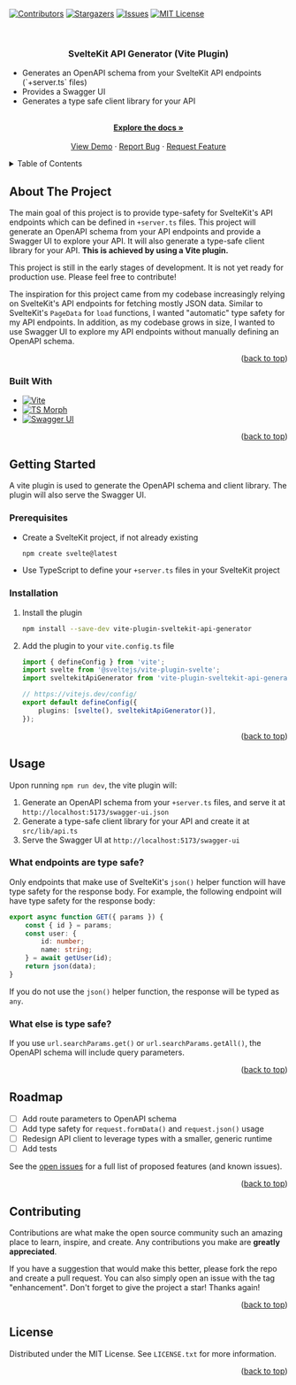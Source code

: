 <!-- README template from https://github.com/othneildrew/Best-README-Template -->

<a name="readme-top"></a>

<!-- PROJECT SHIELDS -->
<!--
*** I'm using markdown "reference style" links for readability.
*** Reference links are enclosed in brackets [ ] instead of parentheses ( ).
*** See the bottom of this document for the declaration of the reference variables
*** for contributors-url, forks-url, etc. This is an optional, concise syntax you may use.
*** https://www.markdownguide.org/basic-syntax/#reference-style-links
-->

[![Contributors][contributors-shield]][contributors-url]
[![Stargazers][stars-shield]][stars-url]
[![Issues][issues-shield]][issues-url]
[![MIT License][license-shield]][license-url]

<!-- PROJECT LOGO -->
<br />
<div align="center">
  <!-- <a href="https://github.com/othneildrew/Best-README-Template">
    <img src="images/logo.png" alt="Logo" width="80" height="80">
  </a> -->

  <h3 align="center">SvelteKit API Generator (Vite Plugin)</h3>
  <ul align="left">
    <li>Generates an OpenAPI schema from your SvelteKit API endpoints (`+server.ts` files)</li>
    <li>Provides a Swagger UI</li>
    <li>Generates a type safe client library for your API</li>
  </ul>
  <p align="center">
    <br />
    <a href="https://github.com/exactstate/sveltekit-api-generator"><strong>Explore the docs »</strong></a>
    <br />
    <br />
    <a href="https://github.com/exactstate/sveltekit-api-generator">View Demo</a>
    ·
    <a href="https://github.com/exactstate/sveltekit-api-generator/issues">Report Bug</a>
    ·
    <a href="https://github.com/exactstate/sveltekit-api-generator/issues">Request Feature</a>
  </p>
</div>

<!-- TABLE OF CONTENTS -->
<details>
  <summary>Table of Contents</summary>
  <ol>
    <li>
      <a href="#about-the-project">About The Project</a>
      <ul>
        <li><a href="#built-with">Built With</a></li>
      </ul>
    </li>
    <li>
      <a href="#getting-started">Getting Started</a>
      <ul>
        <li><a href="#prerequisites">Prerequisites</a></li>
        <li><a href="#installation">Installation</a></li>
      </ul>
    </li>
    <li><a href="#usage">Usage</a></li>
    <li><a href="#roadmap">Roadmap</a></li>
    <li><a href="#contributing">Contributing</a></li>
    <li><a href="#license">License</a></li>
    <!-- <li><a href="#contact">Contact</a></li> -->
    <!-- <li><a href="#acknowledgments">Acknowledgments</a></li> -->
  </ol>
</details>

<!-- ABOUT THE PROJECT -->

## About The Project

<!-- [![Product Name Screen Shot][product-screenshot]](https://example.com) -->

The main goal of this project is to provide type-safety for SvelteKit's API endpoints which can be defined in `+server.ts` files. This project will generate an OpenAPI schema from your API endpoints and provide a Swagger UI to explore your API. It will also generate a type-safe client library for your API. **This is achieved by using a Vite plugin.**

This project is still in the early stages of development. It is not yet ready for production use. Please feel free to contribute!

The inspiration for this project came from my codebase increasingly relying on SvelteKit's API endpoints for fetching mostly JSON data. Similar to SvelteKit's `PageData` for `load` functions, I wanted "automatic" type safety for my API endpoints. In addition, as my codebase grows in size, I wanted to use Swagger UI to explore my API endpoints without manually defining an OpenAPI schema.

<p align="right">(<a href="#readme-top">back to top</a>)</p>

### Built With

-   [![Vite][Vite.js]][Vite-url]
-   [![TS Morph][Ts-morph.dev]][Ts-morph-url]
-   [![Swagger UI][Swagger-tools]][Swagger-url]

<p align="right">(<a href="#readme-top">back to top</a>)</p>

<!-- GETTING STARTED -->

## Getting Started

A vite plugin is used to generate the OpenAPI schema and client library. The plugin will also serve the Swagger UI.

### Prerequisites

-   Create a SvelteKit project, if not already existing
    ```sh
    npm create svelte@latest
    ```
-   Use TypeScript to define your `+server.ts` files in your SvelteKit project

### Installation

1. Install the plugin
    ```sh
    npm install --save-dev vite-plugin-sveltekit-api-generator
    ```
2. Add the plugin to your `vite.config.ts` file

    ```ts
    import { defineConfig } from 'vite';
    import svelte from '@sveltejs/vite-plugin-svelte';
    import sveltekitApiGenerator from 'vite-plugin-sveltekit-api-generator';

    // https://vitejs.dev/config/
    export default defineConfig({
        plugins: [svelte(), sveltekitApiGenerator()],
    });
    ```

<p align="right">(<a href="#readme-top">back to top</a>)</p>

<!-- USAGE EXAMPLES -->

## Usage

Upon running `npm run dev`, the vite plugin will:

1. Generate an OpenAPI schema from your `+server.ts` files, and serve it at `http://localhost:5173/swagger-ui.json`
2. Generate a type-safe client library for your API and create it at `src/lib/api.ts`
3. Serve the Swagger UI at `http://localhost:5173/swagger-ui`

### What endpoints are type safe?

Only endpoints that make use of SvelteKit's `json()` helper function will have type safety for the response body. For example, the following endpoint will have type safety for the response body:

```ts
export async function GET({ params }) {
    const { id } = params;
    const user: {
        id: number;
        name: string;
    } = await getUser(id);
    return json(data);
}
```

If you do not use the `json()` helper function, the response will be typed as `any`.

### What else is type safe?

If you use `url.searchParams.get()` or `url.searchParams.getAll()`, the OpenAPI schema will include query parameters.

<p align="right">(<a href="#readme-top">back to top</a>)</p>

<!-- ROADMAP -->

## Roadmap

-   [ ] Add route parameters to OpenAPI schema
-   [ ] Add type safety for `request.formData()` and `request.json()` usage
-   [ ] Redesign API client to leverage types with a smaller, generic runtime
-   [ ] Add tests

See the [open issues](https://github.com/exactstate/sveltekit-api-generator/issues) for a full list of proposed features (and known issues).

<p align="right">(<a href="#readme-top">back to top</a>)</p>

<!-- CONTRIBUTING -->

## Contributing

Contributions are what make the open source community such an amazing place to learn, inspire, and create. Any contributions you make are **greatly appreciated**.

If you have a suggestion that would make this better, please fork the repo and create a pull request. You can also simply open an issue with the tag "enhancement".
Don't forget to give the project a star! Thanks again!

<p align="right">(<a href="#readme-top">back to top</a>)</p>

<!-- LICENSE -->

## License

Distributed under the MIT License. See `LICENSE.txt` for more information.

<p align="right">(<a href="#readme-top">back to top</a>)</p>

<!-- ACKNOWLEDGMENTS -->

<!-- ## Acknowledgments

<p align="right">(<a href="#readme-top">back to top</a>)</p> -->

<!-- MARKDOWN LINKS & IMAGES -->
<!-- https://www.markdownguide.org/basic-syntax/#reference-style-links -->

[repo-url]: https://github.com/exactstate/sveltekit-api-generator
[contributors-shield]: https://img.shields.io/github/contributors/exactstate/sveltekit-api-generator.svg?style=for-the-badge
[contributors-url]: https://github.com/exactstate/sveltekit-api-generator/graphs/contributors
[stars-shield]: https://img.shields.io/github/stars/exactstate/sveltekit-api-generator.svg?style=for-the-badge
[stars-url]: https://github.com/othneildrew/Best-README-Template/stargazers
[issues-shield]: https://img.shields.io/github/issues/exactstate/sveltekit-api-generator.svg?style=for-the-badge
[issues-url]: https://github.com/exactstate/sveltekit-api-generator/issues
[license-shield]: https://img.shields.io/github/license/exactstate/sveltekit-api-generator.svg?style=for-the-badge
[license-url]: https://github.com/exactstate/sveltekit-api-generator/blob/main/LICENSE.txt
[Svelte.dev]: https://img.shields.io/badge/Svelte-4A4A55?style=for-the-badge&logo=svelte&logoColor=FF3E00
[Svelte-url]: https://svelte.dev/
[Vite.js]: https://img.shields.io/badge/Vite-646CFF?style=for-the-badge&logo=vite&logoColor=white
[Vite-url]: https://vitejs.dev/
[Ts-morph.dev]: https://img.shields.io/badge/TS%20Morph-3178C6?style=for-the-badge&logo=typescript&logoColor=white
[Ts-morph-url]: https://ts-morph.com/
[Swagger-tools]: https://img.shields.io/badge/Swagger%20UI-85EA2D?style=for-the-badge&logo=swagger&logoColor=black
[Swagger-url]: https://swagger.io/tools/swagger-ui/
